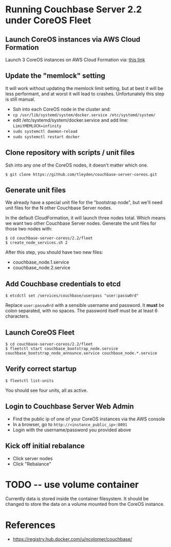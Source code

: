 # Running Couchbase Server 2.2 under CoreOS Fleet

## Launch CoreOS instances via AWS Cloud Formation

Launch 3 CoreOS instances on AWS Cloud Formation via: [this link](https://console.aws.amazon.com/cloudformation/home?region=us-east-1#cstack=sn%7ECouchbase-CoreOS%7Cturl%7Ehttp://tleyden-misc.s3.amazonaws.com/couchbase-coreos/coreos-stable-pv.template)

## Update the "memlock" setting

It will work without updating the memlock limit setting, but at best it will be less performant, and at worst it will lead to crashes.  Unfortunately this step is still manual.

* Ssh into each CoreOS node in the cluster and:
 * `cp /usr/lib/systemd/system/docker.service /etc/systemd/system/`
 * edit /etc/systemd/system/docker.service and add line: `LimitMEMLOCK=infinity`
 * `sudo systemctl daemon-reload`
 * `sudo systemctl restart docker`

## Clone repository with scripts / unit files

Ssh into any one of the CoreOS nodes, it doesn't matter which one.

```
$ git clone https://github.com/tleyden/couchbase-server-coreos.git
```

## Generate unit files

We already have a special unit file for the "bootstrap node", but we'll need unit files for the N other Couchbase Server nodes.

In the default CloudFormation, it will launch three nodes total.  Which means we want two other Couchbase Server nodes.  Generate the unit files for those two nodes with:

```
$ cd couchbase-server-coreos/2.2/fleet
$ create_node_services.sh 2
```

After this step, you should have two new files:

* couchbase_node.1.service
* couchbase_node.2.service

## Add Couchbase credentials to etcd

```
$ etcdctl set /services/couchbase/userpass "user:passw0rd"
```

Replace `user:passw0rd` with a sensible username and password.  It **must** be colon separated, with no spaces.  The password itself must be at least 6 characters.

## Launch CoreOS Fleet

```
$ cd couchbase-server-coreos/2.2/fleet
$ fleetctl start couchbase_bootstrap_node.service couchbase_bootstrap_node_announce.service couchbase_node.*.service
```

## Verify correct startup

```
$ fleetctl list-units
```

You should see four units, all as active.

## Login to Couchbase Server Web Admin

* Find the public ip of one of your CoreOS instances via the AWS console
* In a browser, go to `http://<instance_public_ip>:8091`
* Login with the username/password you provided above

## Kick off initial rebalance

* Click server nodes
* Click "Rebalance"

# TODO -- use volume container

Currently data is stored inside the container filesystem.  It should be changed to store the data on a volume mounted from the CoreOS instance.

# References

* https://registry.hub.docker.com/u/ncolomer/couchbase/